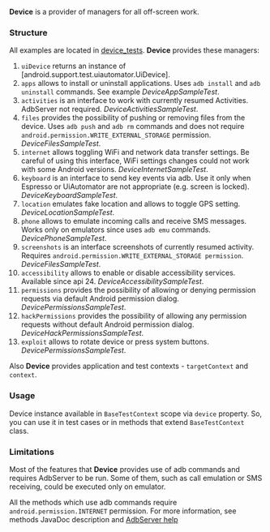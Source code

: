 **Device** is a provider of managers for all off-screen work. 

### **Structure** 

All examples are located in [device_tests](https://github.com/matzuk/Kaspresso/tree/master/sample/src/androidTest/java/com/kaspersky/kaspressample/dsl_tests).
**Device** provides these managers: 

1. `uiDevice` returns an instance of [android.support.test.uiautomator.UiDevice].
2. `apps` allows to install or uninstall applications. Uses `adb install` and `adb uninstall` commands. See example *DeviceAppSampleTest*.
3. `activities` is an interface to work with currently resumed Activities. AdbServer not required. *DeviceActivitiesSampleTest*.
4. `files` provides the possibility of pushing or removing files from the device. Uses `adb push` and `adb rm` commands and does not require `android.permission.WRITE_EXTERNAL_STORAGE` permission. *DeviceFilesSampleTest*. 
5. `internet` allows toggling WiFi and network data transfer settings. Be careful of using this interface, WiFi settings changes could not work with some Android versions. *DeviceInternetSampleTest*. 
6. `keyboard` is an interface to send key events via adb. Use it only when Espresso or UiAutomator are not appropriate (e.g. screen is locked). *DeviceKeyboardSampleTest*.
7. `location` emulates fake location and allows to toggle GPS setting. *DeviceLocationSampleTest*.
8. `phone` allows to emulate incoming calls and receive SMS messages. Works only on emulators since uses `adb emu` commands. *DevicePhoneSampleTest*.
9. `screenshots` is an interface screenshots of currently resumed activity. Requires `android.permission.WRITE_EXTERNAL_STORAGE permission`. *DeviceFilesSampleTest*.
10. `accessibility` allows to enable or disable accessibility services. Available since api 24. *DeviceAccessibilitySampleTest*.
11. `permissions` provides the possibility of allowing or denying permission requests via default Android permission dialog. *DevicePermissionsSampleTest*.
12. `hackPermissions` provides the possibility of allowing any permission requests without default Android permission dialog. *DeviceHackPermissionsSampleTest*.
13. `exploit` allows to rotate device or press system buttons. *DevicePermissionsSampleTest*.

Also **Device** provides application and test contexts - `targetContext` and `context`. 

### **Usage**

Device instance available in `BaseTestContext` scope via ```device``` property. So, you can use it in test cases or in methods that extend `BaseTestContext` class.

### **Limitations**

Most of the features that **Device** provides use of adb commands and requires AdbServer to be run. 
Some of them, such as call emulation or SMS receiving, could be executed only on emulator. 

All the methods which use adb commands require `android.permission.INTERNET` permission. For more information, see methods JavaDoc description and [AdbServer help](https://github.com/matzuk/Kaspresso/wiki/04.-AdbServer)